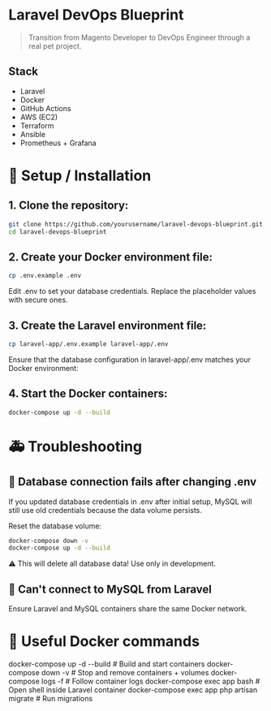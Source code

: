 # Laravel DevOps Blueprint

> Transition from Magento Developer to DevOps Engineer through a real pet project.

## Stack
- Laravel
- Docker
- GitHub Actions
- AWS (EC2)
- Terraform
- Ansible
- Prometheus + Grafana

# 🚀 Setup / Installation
## 1. Clone the repository:
```bash
git clone https://github.com/yourusername/laravel-devops-blueprint.git
cd laravel-devops-blueprint
```

## 2. Create your Docker environment file:
```bash
cp .env.example .env
```
Edit .env to set your database credentials. Replace the placeholder values with secure ones.

## 3. Create the Laravel environment file:
```bash
cp laravel-app/.env.example laravel-app/.env
```
Ensure that the database configuration in laravel-app/.env matches your Docker environment:

## 4. Start the Docker containers:
```bash
docker-compose up -d --build
```


# 🚑 Troubleshooting
## 🔐 Database connection fails after changing .env
If you updated database credentials in .env after initial setup, MySQL will still use old credentials because the data volume persists.

Reset the database volume:
```bash
docker-compose down -v
docker-compose up -d --build
```
⚠️ This will delete all database data! Use only in development.

## 🐘 Can't connect to MySQL from Laravel
Ensure Laravel and MySQL containers share the same Docker network.


# 🐳 Useful Docker commands
docker-compose up -d --build                  # Build and start containers
docker-compose down -v                        # Stop and remove containers + volumes
docker-compose logs -f                        # Follow container logs
docker-compose exec app bash                  # Open shell inside Laravel container
docker-compose exec app php artisan migrate   # Run migrations
